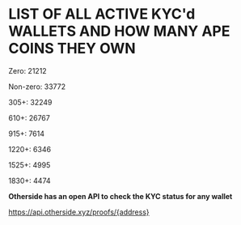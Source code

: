 # LIST OF ALL ACTIVE KYC'd WALLETS AND HOW MANY APE COINS THEY OWN

Zero: 21212

Non-zero: 33772

305+: 32249

610+: 26767

915+: 7614

1220+: 6346

1525+: 4995

1830+: 4474

**Otherside has an open API to check the KYC status for any wallet**

https://api.otherside.xyz/proofs/{address}